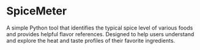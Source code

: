 # SpiceMeter
A simple Python tool that identifies the typical spice level of various foods and provides helpful flavor references. Designed to help users understand and explore the heat and taste profiles of their favorite ingredients.
